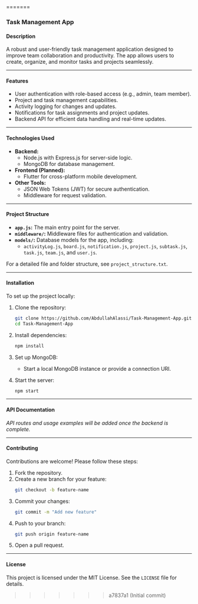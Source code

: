 
=======

### **Task Management App**

#### **Description**
A robust and user-friendly task management application designed to improve team collaboration and productivity. The app allows users to create, organize, and monitor tasks and projects seamlessly.

---

#### **Features**
- User authentication with role-based access (e.g., admin, team member).
- Project and task management capabilities.
- Activity logging for changes and updates.
- Notifications for task assignments and project updates.
- Backend API for efficient data handling and real-time updates.

---

#### **Technologies Used**
- **Backend:**
  - Node.js with Express.js for server-side logic.
  - MongoDB for database management.
- **Frontend (Planned):**
  - Flutter for cross-platform mobile development.
- **Other Tools:**
  - JSON Web Tokens (JWT) for secure authentication.
  - Middleware for request validation.

---

#### **Project Structure**
- **`app.js`:** The main entry point for the server.
- **`middleware/`:** Middleware files for authentication and validation.
- **`models/`:** Database models for the app, including:
  - `activityLog.js`, `board.js`, `notification.js`, `project.js`, `subtask.js`, `task.js`, `team.js`, and `user.js`.

For a detailed file and folder structure, see `project_structure.txt`.

---

#### **Installation**
To set up the project locally:

1. Clone the repository:
   ```bash
   git clone https://github.com/AbdullahAlassi/Task-Management-App.git
   cd Task-Management-App
   ```

2. Install dependencies:
   ```bash
   npm install
   ```

3. Set up MongoDB:
   - Start a local MongoDB instance or provide a connection URI.

4. Start the server:
   ```bash
   npm start
   ```

---

#### **API Documentation**
_API routes and usage examples will be added once the backend is complete._

---

#### **Contributing**
Contributions are welcome! Please follow these steps:
1. Fork the repository.
2. Create a new branch for your feature:
   ```bash
   git checkout -b feature-name
   ```
3. Commit your changes:
   ```bash
   git commit -m "Add new feature"
   ```
4. Push to your branch:
   ```bash
   git push origin feature-name
   ```
5. Open a pull request.

---

#### **License**
This project is licensed under the MIT License. See the `LICENSE` file for details.

>>>>>>> a7837a1 (Initial commit)
